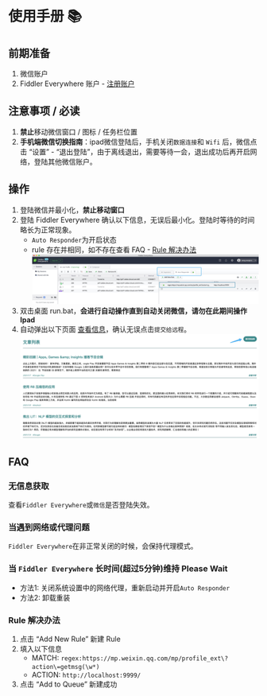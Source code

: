 # 使用手册 📚

## 前期准备
1. 微信账户
2. Fiddler Everywhere 账户 - [注册账户](https://dashboard.getfiddler.com/login)

## 注意事项 / **必读**
1. **禁止**移动微信窗口 / 图标 / 任务栏位置
2. **手机端微信切换指南**：ipad微信登陆后，手机关闭`数据连接`和 `Wifi` 后，微信点击 “设置” - “退出登陆”，由于离线退出，需要等待一会，退出成功后再开启网络，登陆其他微信账户。

## 操作
1. 登陆微信并最小化，**禁止移动窗口**
2. 登陆 Fiddler Everywhere 确认以下信息，无误后最小化。登陆时等待的时间略长为正常现象。
    * `Auto Responder`为开启状态
    * rule 存在并相同，如不存在查看 FAQ - [Rule 解决办法](#-Rule解决办法)
    ![Auto Responder](./image/AutoResponder.jpg)
3. 双击桌面 run.bat，**会进行自动操作直到自动关闭微信，请勿在此期间操作 Ipad**
4. 自动弹出以下页面 [查看信息](http://emerge.ltd:10011/)，确认无误点击`提交给远程`。
    ![List](./image/list.jpg)




## FAQ

### 无信息获取
查看`Fiddler Everywhere`或`微信`是否登陆失效。

### 当遇到网络或代理问题
`Fiddler Everywhere`在非正常关闭的时候，会保持代理模式。

### 当 `Fiddler Everywhere` 长时间(超过5分钟)维持 Please Wait
* 方法1: 关闭系统设置中的网络代理，重新启动并开启`Auto Responder`
* 方法2: 卸载重装

### Rule 解决办法
1. 点击 “Add New Rule” 新建 Rule
2. 填入以下信息
    * MATCH: `regex:https://mp.weixin.qq.com/mp/profile_ext\?action\=getmsg(\w*)` 
    * ACTION: `http://localhost:9999/`
3. 点击 “Add to Queue” 新建成功